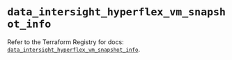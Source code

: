 # `data_intersight_hyperflex_vm_snapshot_info`

Refer to the Terraform Registry for docs: [`data_intersight_hyperflex_vm_snapshot_info`](https://registry.terraform.io/providers/ciscodevnet/intersight/1.0.71/docs/data-sources/hyperflex_vm_snapshot_info).
